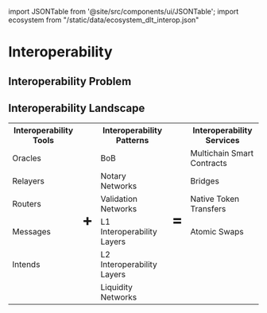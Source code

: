 import JSONTable from '@site/src/components/ui/JSONTable';
import ecosystem from "/static/data/ecosystem_dlt_interop.json"

# Interoperability

## Interoperability Problem

## Interoperability Landscape

<div style={{overflowX : 'auto'}}>
	<table style={{textAlign: 'center'}}>
		<tr>
			<th>Interoperability Tools</th>
			<th rowSpan="7"><h1>+</h1></th>
			<th>Interoperability Patterns</th>
			<th rowSpan="7"><h1>=</h1></th>
			<th>Interoperability Services</th>
		</tr>
		<tr>
			<td>Oracles</td>
			<td>BoB</td>
			<td>Multichain Smart Contracts</td>
		</tr>
		<tr>
			<td>Relayers</td>
			<td>Notary Networks</td>
			<td>Bridges</td>
		</tr>
		<tr>
			<td>Routers</td>
			<td>Validation Networks</td>
			<td>Native Token Transfers</td>
		</tr>
		<tr>
			<td>Messages</td>
			<td>L1 Interoperability Layers</td>
			<td>Atomic Swaps</td>
		</tr>
		<tr>
			<td>Intends</td>
			<td>L2 Interoperability Layers</td>
			<td></td>
		</tr>
		<tr>
			<td></td>
			<td>Liquidity Networks</td>
			<td></td>
		</tr>
	</table>
</div>
<br/>





